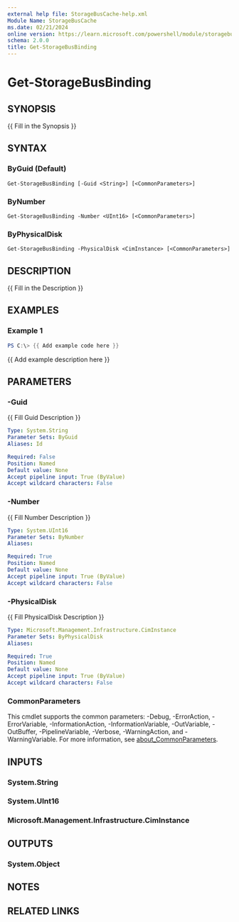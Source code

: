 ```yaml
---
external help file: StorageBusCache-help.xml
Module Name: StorageBusCache
ms.date: 02/21/2024
online version: https://learn.microsoft.com/powershell/module/storagebuscache/get-storagebusbinding?view=windowsserver2025-ps&wt.mc_id=ps-gethelp
schema: 2.0.0
title: Get-StorageBusBinding
---
```


# Get-StorageBusBinding

## SYNOPSIS
{{ Fill in the Synopsis }}

## SYNTAX

### ByGuid (Default)
```
Get-StorageBusBinding [-Guid <String>] [<CommonParameters>]
```

### ByNumber
```
Get-StorageBusBinding -Number <UInt16> [<CommonParameters>]
```

### ByPhysicalDisk
```
Get-StorageBusBinding -PhysicalDisk <CimInstance> [<CommonParameters>]
```

## DESCRIPTION
{{ Fill in the Description }}

## EXAMPLES

### Example 1
```powershell
PS C:\> {{ Add example code here }}
```

{{ Add example description here }}

## PARAMETERS

### -Guid
{{ Fill Guid Description }}

```yaml
Type: System.String
Parameter Sets: ByGuid
Aliases: Id

Required: False
Position: Named
Default value: None
Accept pipeline input: True (ByValue)
Accept wildcard characters: False
```

### -Number
{{ Fill Number Description }}

```yaml
Type: System.UInt16
Parameter Sets: ByNumber
Aliases:

Required: True
Position: Named
Default value: None
Accept pipeline input: True (ByValue)
Accept wildcard characters: False
```

### -PhysicalDisk
{{ Fill PhysicalDisk Description }}

```yaml
Type: Microsoft.Management.Infrastructure.CimInstance
Parameter Sets: ByPhysicalDisk
Aliases:

Required: True
Position: Named
Default value: None
Accept pipeline input: True (ByValue)
Accept wildcard characters: False
```

### CommonParameters
This cmdlet supports the common parameters: -Debug, -ErrorAction, -ErrorVariable, -InformationAction, -InformationVariable, -OutVariable, -OutBuffer, -PipelineVariable, -Verbose, -WarningAction, and -WarningVariable. For more information, see [about_CommonParameters](http://go.microsoft.com/fwlink/?LinkID=113216).

## INPUTS

### System.String

### System.UInt16

### Microsoft.Management.Infrastructure.CimInstance

## OUTPUTS

### System.Object
## NOTES

## RELATED LINKS
